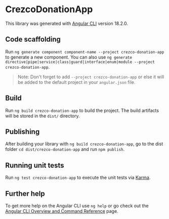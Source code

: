 # CrezcoDonationApp

This library was generated with [Angular CLI](https://github.com/angular/angular-cli) version 18.2.0.

## Code scaffolding

Run `ng generate component component-name --project crezco-donation-app` to generate a new component. You can also use `ng generate directive|pipe|service|class|guard|interface|enum|module --project crezco-donation-app`.
> Note: Don't forget to add `--project crezco-donation-app` or else it will be added to the default project in your `angular.json` file. 

## Build

Run `ng build crezco-donation-app` to build the project. The build artifacts will be stored in the `dist/` directory.

## Publishing

After building your library with `ng build crezco-donation-app`, go to the dist folder `cd dist/crezco-donation-app` and run `npm publish`.

## Running unit tests

Run `ng test crezco-donation-app` to execute the unit tests via [Karma](https://karma-runner.github.io).

## Further help

To get more help on the Angular CLI use `ng help` or go check out the [Angular CLI Overview and Command Reference](https://angular.dev/tools/cli) page.
